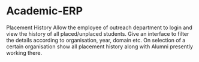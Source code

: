 # Academic-ERP
Placement History
Allow the employee of outreach department to login and view the history of all placed/unplaced
students. Give an interface to filter the details according to organisation, year, domain etc. On
selection of a certain organisation show all placement history along with Alumni presently
working there.
